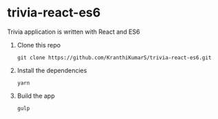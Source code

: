 # trivia-react-es6
Trivia application is written with React and ES6

1. Clone this repo
    ```
    git clone https://github.com/KranthiKumarS/trivia-react-es6.git
    ```

2. Install the dependencies
    ``` 
    yarn
    ```

3. Build the app
    ```
    gulp
    ```
